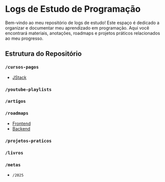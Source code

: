 # Logs de Estudo de Programação

Bem-vindo ao meu repositório de logs de estudo! Este espaço é dedicado a organizar e documentar meu aprendizado em programação. Aqui você encontrará materiais, anotações, roadmaps e projetos práticos relacionados ao meu progresso.

## Estrutura do Repositório

### `/cursos-pagos`

* [JStack](https://github.com/GabrielBursi/studylog/blob/main/cursos-pagos/JSTACK.md "JStack log progress")

### `/youtube-playlists`

### `/artigos`

### `/roadmaps`

* [Frontend](https://github.com/GabrielBursi/studylog/blob/main/roadmaps/FRONTEND.md "Frontend roadmap log progress")
* [Backend](https://github.com/GabrielBursi/studylog/blob/main/roadmaps/BACKEND.md "Backend roadmap log progress")

### `/projetos-praticos`

### `/livros`

### `/metas`

* `/2025`
